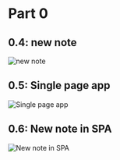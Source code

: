 # Part 0

## 0.4: new note
![new note](https://www.websequencediagrams.com/cgi-bin/cdraw?lz=YnJvd3Nlci0-c2VydmVyOiBIVFRQIFBPU1QgaHR0cHM6Ly9mdWxsc3RhY2stZXhhbXBsZWFwcC5oZXJva3VhcHAuY29tL25ld19ub3RlCgBABi0tPgBRBzogcmVkaXJlY3QgdG8gL25vdGVzCgBeFkdFAEUuAEYFAF4SSFRNTC1jb2RlACFGbWFpbi5jcwBWFAASCQAfSmoATxlqcwoKbm90ZSBvdmVyIACCVggAgkMIIHN0YXJ0cyBleGVjdXRpbmcganMAgX8GdGhhdCByZXF1ZXN0cyBKU09OIGRhdGEgZnJvbSAAg24GIAplbmQgAIM6BQCCVUZkYXRhLmpzb24Ag3wTW3sgY29udGVudDogIkhUTUwgaXMgZWFzeSIsIGRhdGU6ICIyMDE5LTA1LTIzIiB9LCAuLi5dAIFfHQCBbwZlcyB0aGUgZXZlbnQgaGFuZGxlcgCBdghuZGVycwCBXQVzIHRvIGRpc3BsYXkAgW0K&s=napkin)

## 0.5: Single page app
![Single page app](https://www.websequencediagrams.com/cgi-bin/cdraw?lz=YnJvd3Nlci0-c2VydmVyOiBIVFRQIEdFVCBodHRwczovL2Z1bGxzdGFjay1leGFtcGxlYXBwLmhlcm9rdWFwcC5jb20vc3BhCgA6Bi0tPgBLBzogSFRNTC1jb2RlCgAgRW1haW4uY3NzAFcTABIJAIEGSC5qAFMUABIHCm5vdGUgb3ZlciAAgWQIAIFaCCBzdGFydHMgZXhlY3V0aW5nIGpzAIF9BnRoYXQgcmVxdWVzdHMgSlNPTiBkYXRhIGZyb20gAIJ2BiAKZW5kIG5vdGUKAIFsRmRhdGEuanNvbgCDChNbeyBjb250ZW50OiAiSFRNTCBpcyBlYXN5IiwgZGF0ZTogIjIwMTktMDUtMjMiIH0sIC4uLl0AgV8dAIFvBmVzIHRoZSBldmVudCBoYW5kbGVyAIF2CG5kZXJzAIFdBXMgdG8gZGlzcGxheQCBbQo&s=napkin)

## 0.6: New note in SPA
![New note in SPA](https://www.websequencediagrams.com/cgi-bin/cdraw?lz=YnJvd3Nlci0-c2VydmVyOiBIVFRQIFBPU1QgaHR0cHM6Ly9mdWxsc3RhY2stZXhhbXBsZWFwcC5oZXJva3VhcHAuY29tL25ld19ub3RlX3NwYQpub3RlIG92ZXIgAFYHOgpUaGUATgZyZXF1ZXN0IGNvbnRhaW5zIHRoZSBuZXcgADAFYXMgSlNPTi1kYXRhABsIaW5nIGJvdGgAJQVjb250ZW50IG9mADMGb3RlICgADgcpIGFuZABLBXRpbWVzdGFtcCAoZGF0ZSkKZW5kAFwFCgCBXwYtLT4AgRIIIFN0YXR1cyBjb2RlIDIwMTogQ3JlYXRlZAoKCg&s=napkin)